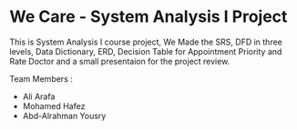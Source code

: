 # We Care - System Analysis I Project

This is System Analysis I course project, We Made the SRS, DFD in three levels, Data Dictionary, ERD, Decision Table for Appointment Priority and Rate Doctor and a small presentaion for the project review.

Team Members :
  - Ali Arafa
  - Mohamed Hafez
  - Abd-Alrahman Yousry
